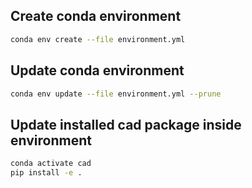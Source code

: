 ## Create conda environment

```bash
conda env create --file environment.yml
```

## Update conda environment

```bash
conda env update --file environment.yml --prune
```

## Update installed cad package inside environment
```bash
conda activate cad
pip install -e .
```